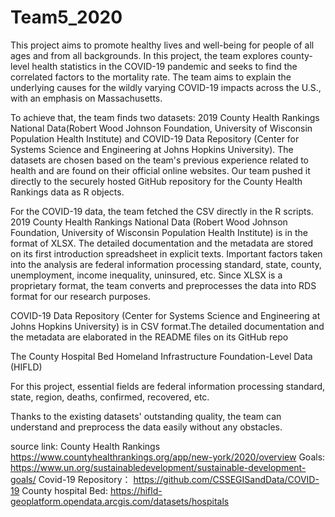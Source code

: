 # Team5_2020

This project aims to promote healthy lives and well-being for people of all ages and from all backgrounds. 
In this project, the team explores county-level health statistics in the COVID-19 pandemic and seeks to find the correlated factors to the mortality rate. 
The team aims to explain the underlying causes for the wildly varying COVID-19 impacts across the U.S., with an emphasis on Massachusetts. 

To achieve that, the team finds two datasets: 2019 County Health Rankings National Data(Robert Wood Johnson Foundation, University of Wisconsin Population Health Institute) and COVID-19 Data Repository (Center for Systems Science and Engineering at Johns Hopkins University).
The datasets are chosen based on the team's previous experience related to health and are found on their official online websites. 
Our team pushed it directly to the securely hosted GitHub repository for the County Health Rankings data as R objects.

For the COVID-19 data, the team fetched the CSV directly in the R scripts.
2019 County Health Rankings National Data (Robert Wood Johnson Foundation, University of Wisconsin Population Health Institute) is in the format of XLSX. 
The detailed documentation and the metadata are stored on its first introduction spreadsheet in explicit texts. 
Important factors taken into the analysis are federal information processing standard, state, county, unemployment, income inequality, uninsured, etc. Since XLSX is a proprietary format, the team converts and preprocesses the data into RDS format for our research purposes.

COVID-19 Data Repository (Center for Systems Science and Engineering at Johns Hopkins University) is in CSV format.The detailed documentation and the metadata are elaborated in the README files on its GitHub repo

The County Hospital Bed Homeland Infrastructure Foundation-Level Data (HIFLD)

For this project, essential fields are federal information processing standard, state, region, deaths, confirmed, recovered, etc. 

Thanks to the existing datasets' outstanding quality, the team can understand and preprocess the data easily without any obstacles.

source link: 
County Health Rankings https://www.countyhealthrankings.org/app/new-york/2020/overview
Goals: https://www.un.org/sustainabledevelopment/sustainable-development-goals/
Covid-19 Repository： https://github.com/CSSEGISandData/COVID-19
County hospital Bed: https://hifld-geoplatform.opendata.arcgis.com/datasets/hospitals
